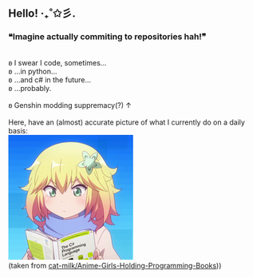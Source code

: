 ## Hello! ‧₊˚✩彡.

### ❝Imagine actually commiting to repositories hah!❞ <br>
<br>
ʚ I swear I code, sometimes... <br>
ʚ ...in python... <br>
ʚ ...and c# in the future... <br>
ʚ ...probably. <br>
<br>
ʚ Genshin modding suppremacy(?) ↑ <br>
<br>
Here, have an (almost) accurate picture of what I currently do on a daily basis:
<br>
<img src="https://raw.githubusercontent.com/actuallyeunha/actuallyeunha/main/rsz_chisaki_tapris.png">
<br>
(taken from <a href=https://github.com/cat-milk/Anime-Girls-Holding-Programming-Books>cat-milk/Anime-Girls-Holding-Programming-Books</a>))
